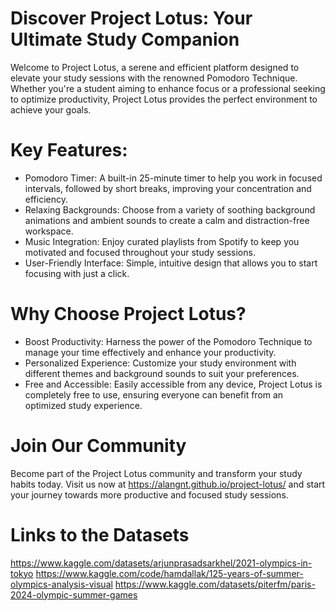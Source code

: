 # Discover Project Lotus: Your Ultimate Study Companion

Welcome to Project Lotus, a serene and efficient platform designed to elevate your study sessions with the renowned Pomodoro Technique. Whether you're a student aiming to enhance focus or a professional seeking to optimize productivity, Project Lotus provides the perfect environment to achieve your goals.

# Key Features:
- Pomodoro Timer: A built-in 25-minute timer to help you work in focused intervals, followed by short breaks, improving your concentration and efficiency.
- Relaxing Backgrounds: Choose from a variety of soothing background animations and ambient sounds to create a calm and distraction-free workspace.
- Music Integration: Enjoy curated playlists from Spotify to keep you motivated and focused throughout your study sessions.
- User-Friendly Interface: Simple, intuitive design that allows you to start focusing with just a click.

# Why Choose Project Lotus?
- Boost Productivity: Harness the power of the Pomodoro Technique to manage your time effectively and enhance your productivity.
- Personalized Experience: Customize your study environment with different themes and background sounds to suit your preferences.
- Free and Accessible: Easily accessible from any device, Project Lotus is completely free to use, ensuring everyone can benefit from an optimized study experience.

# Join Our Community
Become part of the Project Lotus community and transform your study habits today. Visit us now at https://alangnt.github.io/project-lotus/ and start your journey towards more productive and focused study sessions.

# Links to the Datasets
https://www.kaggle.com/datasets/arjunprasadsarkhel/2021-olympics-in-tokyo
https://www.kaggle.com/code/hamdallak/125-years-of-summer-olympics-analysis-visual
https://www.kaggle.com/datasets/piterfm/paris-2024-olympic-summer-games
